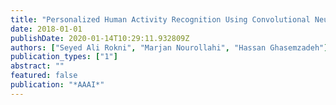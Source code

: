 ```yaml
---
title: "Personalized Human Activity Recognition Using Convolutional Neural Networks"
date: 2018-01-01
publishDate: 2020-01-14T10:29:11.932809Z
authors: ["Seyed Ali Rokni", "Marjan Nourollahi", "Hassan Ghasemzadeh"]
publication_types: ["1"]
abstract: ""
featured: false
publication: "*AAAI*"
---
```



